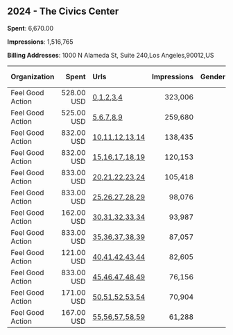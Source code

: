 ## 2024 - The Civics Center 
**Spent**: 6,670.00

**Impressions**: 1,516,765

**Billing Addresses**: 1000 N Alameda St, Suite 240,Los Angeles,90012,US

|Organization|Spent|Urls|Impressions|Genders|Age Brackets|Country Codes|
|:---|---:|:---|---:|:---|:---|:---|
|Feel Good Action|528.00 USD|[0](https://www.snap.com/political-ads/asset/167afc5d570f904ff8f72a28ec9d2a6493cf870d6054a4dab7564261d205b58c?mediaType=jpeg),[1](https://www.snap.com/political-ads/asset/24de20eb423910185b0d1e4aa880acc5ef8da8aa119031d3125c092908021a4c?mediaType=jpeg),[2](https://www.snap.com/political-ads/asset/ed63c747229be0c012b906bf9bd4845f6bb317d4c760a643b1c92fb7d3248aa9?mediaType=jpeg),[3](https://www.snap.com/political-ads/asset/52c72cf40c350ede79ea0b067b35eaab5b7ce90afd116b7ce7a4d57aad0c9620?mediaType=jpeg),[4](https://www.snap.com/political-ads/asset/fd1fd0b18bb5cf6c17a86f80729e1131bd2421a217a841122cda9d2650242b55?mediaType=jpeg)|323,006||16-20|united states|
|Feel Good Action|525.00 USD|[5](https://www.snap.com/political-ads/asset/167afc5d570f904ff8f72a28ec9d2a6493cf870d6054a4dab7564261d205b58c?mediaType=jpeg),[6](https://www.snap.com/political-ads/asset/24de20eb423910185b0d1e4aa880acc5ef8da8aa119031d3125c092908021a4c?mediaType=jpeg),[7](https://www.snap.com/political-ads/asset/ed63c747229be0c012b906bf9bd4845f6bb317d4c760a643b1c92fb7d3248aa9?mediaType=jpeg),[8](https://www.snap.com/political-ads/asset/52c72cf40c350ede79ea0b067b35eaab5b7ce90afd116b7ce7a4d57aad0c9620?mediaType=jpeg),[9](https://www.snap.com/political-ads/asset/fd1fd0b18bb5cf6c17a86f80729e1131bd2421a217a841122cda9d2650242b55?mediaType=jpeg)|259,680||16-20|united states|
|Feel Good Action|832.00 USD|[10](https://www.snap.com/political-ads/asset/167afc5d570f904ff8f72a28ec9d2a6493cf870d6054a4dab7564261d205b58c?mediaType=jpeg),[11](https://www.snap.com/political-ads/asset/24de20eb423910185b0d1e4aa880acc5ef8da8aa119031d3125c092908021a4c?mediaType=jpeg),[12](https://www.snap.com/political-ads/asset/ed63c747229be0c012b906bf9bd4845f6bb317d4c760a643b1c92fb7d3248aa9?mediaType=jpeg),[13](https://www.snap.com/political-ads/asset/52c72cf40c350ede79ea0b067b35eaab5b7ce90afd116b7ce7a4d57aad0c9620?mediaType=jpeg),[14](https://www.snap.com/political-ads/asset/fd1fd0b18bb5cf6c17a86f80729e1131bd2421a217a841122cda9d2650242b55?mediaType=jpeg)|138,435||16-20|united states|
|Feel Good Action|832.00 USD|[15](https://www.snap.com/political-ads/asset/167afc5d570f904ff8f72a28ec9d2a6493cf870d6054a4dab7564261d205b58c?mediaType=jpeg),[16](https://www.snap.com/political-ads/asset/24de20eb423910185b0d1e4aa880acc5ef8da8aa119031d3125c092908021a4c?mediaType=jpeg),[17](https://www.snap.com/political-ads/asset/ed63c747229be0c012b906bf9bd4845f6bb317d4c760a643b1c92fb7d3248aa9?mediaType=jpeg),[18](https://www.snap.com/political-ads/asset/52c72cf40c350ede79ea0b067b35eaab5b7ce90afd116b7ce7a4d57aad0c9620?mediaType=jpeg),[19](https://www.snap.com/political-ads/asset/fd1fd0b18bb5cf6c17a86f80729e1131bd2421a217a841122cda9d2650242b55?mediaType=jpeg)|120,153||16-20|united states|
|Feel Good Action|833.00 USD|[20](https://www.snap.com/political-ads/asset/167afc5d570f904ff8f72a28ec9d2a6493cf870d6054a4dab7564261d205b58c?mediaType=jpeg),[21](https://www.snap.com/political-ads/asset/24de20eb423910185b0d1e4aa880acc5ef8da8aa119031d3125c092908021a4c?mediaType=jpeg),[22](https://www.snap.com/political-ads/asset/ed63c747229be0c012b906bf9bd4845f6bb317d4c760a643b1c92fb7d3248aa9?mediaType=jpeg),[23](https://www.snap.com/political-ads/asset/52c72cf40c350ede79ea0b067b35eaab5b7ce90afd116b7ce7a4d57aad0c9620?mediaType=jpeg),[24](https://www.snap.com/political-ads/asset/fd1fd0b18bb5cf6c17a86f80729e1131bd2421a217a841122cda9d2650242b55?mediaType=jpeg)|105,418||16-20|united states|
|Feel Good Action|833.00 USD|[25](https://www.snap.com/political-ads/asset/167afc5d570f904ff8f72a28ec9d2a6493cf870d6054a4dab7564261d205b58c?mediaType=jpeg),[26](https://www.snap.com/political-ads/asset/24de20eb423910185b0d1e4aa880acc5ef8da8aa119031d3125c092908021a4c?mediaType=jpeg),[27](https://www.snap.com/political-ads/asset/ed63c747229be0c012b906bf9bd4845f6bb317d4c760a643b1c92fb7d3248aa9?mediaType=jpeg),[28](https://www.snap.com/political-ads/asset/52c72cf40c350ede79ea0b067b35eaab5b7ce90afd116b7ce7a4d57aad0c9620?mediaType=jpeg),[29](https://www.snap.com/political-ads/asset/fd1fd0b18bb5cf6c17a86f80729e1131bd2421a217a841122cda9d2650242b55?mediaType=jpeg)|98,076||16-20|united states|
|Feel Good Action|162.00 USD|[30](https://www.snap.com/political-ads/asset/167afc5d570f904ff8f72a28ec9d2a6493cf870d6054a4dab7564261d205b58c?mediaType=jpeg),[31](https://www.snap.com/political-ads/asset/24de20eb423910185b0d1e4aa880acc5ef8da8aa119031d3125c092908021a4c?mediaType=jpeg),[32](https://www.snap.com/political-ads/asset/ed63c747229be0c012b906bf9bd4845f6bb317d4c760a643b1c92fb7d3248aa9?mediaType=jpeg),[33](https://www.snap.com/political-ads/asset/52c72cf40c350ede79ea0b067b35eaab5b7ce90afd116b7ce7a4d57aad0c9620?mediaType=jpeg),[34](https://www.snap.com/political-ads/asset/fd1fd0b18bb5cf6c17a86f80729e1131bd2421a217a841122cda9d2650242b55?mediaType=jpeg)|93,987||16-20|united states|
|Feel Good Action|833.00 USD|[35](https://www.snap.com/political-ads/asset/167afc5d570f904ff8f72a28ec9d2a6493cf870d6054a4dab7564261d205b58c?mediaType=jpeg),[36](https://www.snap.com/political-ads/asset/24de20eb423910185b0d1e4aa880acc5ef8da8aa119031d3125c092908021a4c?mediaType=jpeg),[37](https://www.snap.com/political-ads/asset/ed63c747229be0c012b906bf9bd4845f6bb317d4c760a643b1c92fb7d3248aa9?mediaType=jpeg),[38](https://www.snap.com/political-ads/asset/52c72cf40c350ede79ea0b067b35eaab5b7ce90afd116b7ce7a4d57aad0c9620?mediaType=jpeg),[39](https://www.snap.com/political-ads/asset/fd1fd0b18bb5cf6c17a86f80729e1131bd2421a217a841122cda9d2650242b55?mediaType=jpeg)|87,057||16-20|united states|
|Feel Good Action|121.00 USD|[40](https://www.snap.com/political-ads/asset/167afc5d570f904ff8f72a28ec9d2a6493cf870d6054a4dab7564261d205b58c?mediaType=jpeg),[41](https://www.snap.com/political-ads/asset/24de20eb423910185b0d1e4aa880acc5ef8da8aa119031d3125c092908021a4c?mediaType=jpeg),[42](https://www.snap.com/political-ads/asset/ed63c747229be0c012b906bf9bd4845f6bb317d4c760a643b1c92fb7d3248aa9?mediaType=jpeg),[43](https://www.snap.com/political-ads/asset/52c72cf40c350ede79ea0b067b35eaab5b7ce90afd116b7ce7a4d57aad0c9620?mediaType=jpeg),[44](https://www.snap.com/political-ads/asset/fd1fd0b18bb5cf6c17a86f80729e1131bd2421a217a841122cda9d2650242b55?mediaType=jpeg)|82,605||16-20|united states|
|Feel Good Action|833.00 USD|[45](https://www.snap.com/political-ads/asset/167afc5d570f904ff8f72a28ec9d2a6493cf870d6054a4dab7564261d205b58c?mediaType=jpeg),[46](https://www.snap.com/political-ads/asset/24de20eb423910185b0d1e4aa880acc5ef8da8aa119031d3125c092908021a4c?mediaType=jpeg),[47](https://www.snap.com/political-ads/asset/ed63c747229be0c012b906bf9bd4845f6bb317d4c760a643b1c92fb7d3248aa9?mediaType=jpeg),[48](https://www.snap.com/political-ads/asset/52c72cf40c350ede79ea0b067b35eaab5b7ce90afd116b7ce7a4d57aad0c9620?mediaType=jpeg),[49](https://www.snap.com/political-ads/asset/fd1fd0b18bb5cf6c17a86f80729e1131bd2421a217a841122cda9d2650242b55?mediaType=jpeg)|76,156||16-20|united states|
|Feel Good Action|171.00 USD|[50](https://www.snap.com/political-ads/asset/167afc5d570f904ff8f72a28ec9d2a6493cf870d6054a4dab7564261d205b58c?mediaType=jpeg),[51](https://www.snap.com/political-ads/asset/24de20eb423910185b0d1e4aa880acc5ef8da8aa119031d3125c092908021a4c?mediaType=jpeg),[52](https://www.snap.com/political-ads/asset/ed63c747229be0c012b906bf9bd4845f6bb317d4c760a643b1c92fb7d3248aa9?mediaType=jpeg),[53](https://www.snap.com/political-ads/asset/52c72cf40c350ede79ea0b067b35eaab5b7ce90afd116b7ce7a4d57aad0c9620?mediaType=jpeg),[54](https://www.snap.com/political-ads/asset/fd1fd0b18bb5cf6c17a86f80729e1131bd2421a217a841122cda9d2650242b55?mediaType=jpeg)|70,904||16-20|united states|
|Feel Good Action|167.00 USD|[55](https://www.snap.com/political-ads/asset/167afc5d570f904ff8f72a28ec9d2a6493cf870d6054a4dab7564261d205b58c?mediaType=jpeg),[56](https://www.snap.com/political-ads/asset/24de20eb423910185b0d1e4aa880acc5ef8da8aa119031d3125c092908021a4c?mediaType=jpeg),[57](https://www.snap.com/political-ads/asset/ed63c747229be0c012b906bf9bd4845f6bb317d4c760a643b1c92fb7d3248aa9?mediaType=jpeg),[58](https://www.snap.com/political-ads/asset/52c72cf40c350ede79ea0b067b35eaab5b7ce90afd116b7ce7a4d57aad0c9620?mediaType=jpeg),[59](https://www.snap.com/political-ads/asset/fd1fd0b18bb5cf6c17a86f80729e1131bd2421a217a841122cda9d2650242b55?mediaType=jpeg)|61,288||16-20|united states|
